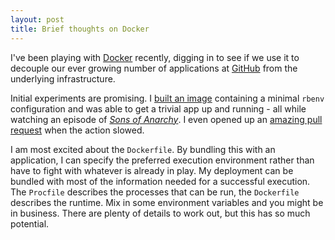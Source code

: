 ```yaml
---
layout: post
title: Brief thoughts on Docker
---
```


I've been playing with [Docker](http://www.docker.io/) recently, digging in to see if we use it to decouple our ever growing number of applications at [GitHub](https://github.com) from the underlying infrastructure.

Initial experiments are promising.  I [built an image](https://github.com/gorsuch/dockerfile-examples/blob/master/rbenv/Dockerfile) containing a minimal `rbenv` configuration and was able to get a trivial app up and running - all while watching an episode of _[Sons of Anarchy](http://en.wikipedia.org/wiki/Sons_of_Anarchy)_.  I even opened up an [amazing pull request](https://github.com/dotcloud/docker/pull/1400) when the action slowed.

I am most excited about the `Dockerfile`.  By bundling this with an application, I can specify the preferred execution environment rather than have to fight with whatever is already in play.  My deployment can be bundled with most of the information needed for a successful execution.  The `Procfile` describes the processes that can be run, the `Dockerfile` describes the runtime.  Mix in some environment variables and you might be in business.  There are plenty of details to work out, but this has so much potential.
